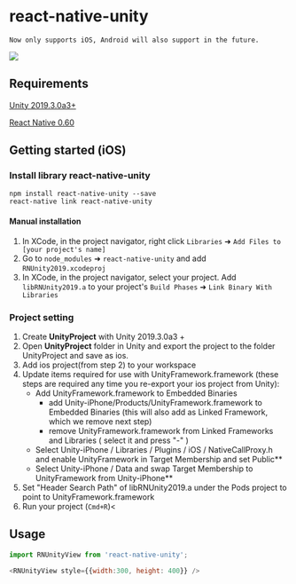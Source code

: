
# react-native-unity

    Now only supports iOS, Android will also support in the future.

![](https://github.com/chairmin/react-native-unity/blob/master/README-1.png?raw=true)

## Requirements

[Unity 2019.3.0a3+](https://unity.com/)

[React Native 0.60](https://facebook.github.io/react-native/)

## Getting started (iOS)

### Install library react-native-unity

```
npm install react-native-unity --save
react-native link react-native-unity
```

#### Manual installation

1. In XCode, in the project navigator, right click `Libraries` ➜ `Add Files to [your project's name]`
2. Go to `node_modules` ➜ `react-native-unity` and add `RNUnity2019.xcodeproj`
3. In XCode, in the project navigator, select your project. Add `libRNUnity2019.a` to your project's `Build Phases` ➜ `Link Binary With Libraries`

### Project setting

1. Create **UnityProject** with Unity 2019.3.0a3 +
2. Open **UnityProject** folder in Unity and export the project to the folder UnityProject and save as ios.
3. Add ios project(from step 2) to your workspace
4. Update items required for use with UnityFramework.framework (these steps are required any time you re-export your ios project from Unity):
    - Add UnityFramework.framework to Embedded Binaries
        - add Unity-iPhone/Products/UnityFramework.framework to Embedded Binaries (this will also add as Linked Framework, which we remove next step)
        - remove UnityFramework.framework from Linked Frameworks and Libraries ( select it and press "-" )
    - Select Unity-iPhone / Libraries / Plugins / iOS / NativeCallProxy.h and enable UnityFramework in Target Membership and set Public**
    - Select Unity-iPhone / Data and swap Target Membership to UnityFramework from Unity-iPhone**
4. Set "Header Search Path" of libRNUnity2019.a under the Pods project to point to UnityFramework.framework
5. Run your project (`Cmd+R`)<

## Usage

```javascript
import RNUnityView from 'react-native-unity';

<RNUnityView style={{width:300, height: 400}} />
```
  